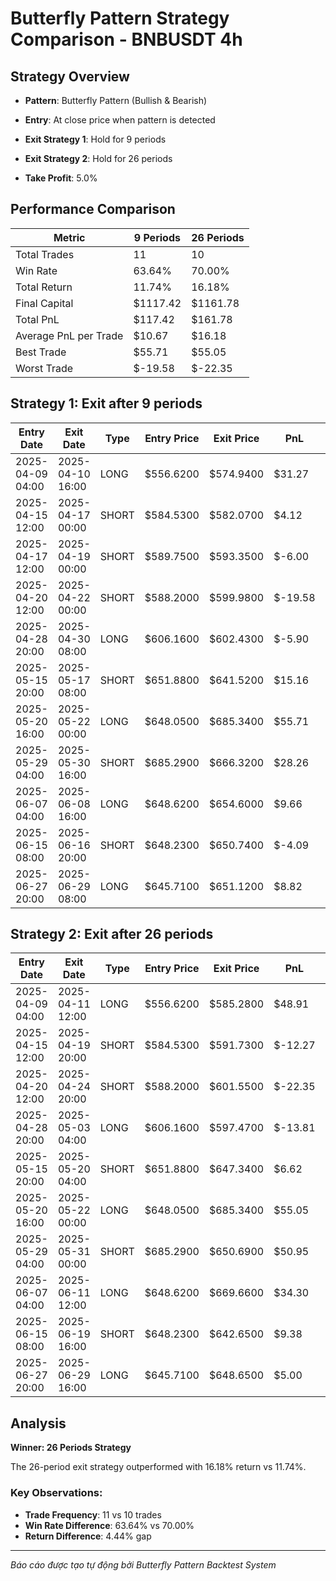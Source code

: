 # Butterfly Pattern Strategy Comparison - BNBUSDT 4h

## Strategy Overview
- **Pattern**: Butterfly Pattern (Bullish & Bearish)
- **Entry**: At close price when pattern is detected
- **Exit Strategy 1**: Hold for 9 periods
- **Exit Strategy 2**: Hold for 26 periods

- **Take Profit**: 5.0%

## Performance Comparison

| Metric | 9 Periods | 26 Periods |
|--------|-----------|------------|
| Total Trades | 11 | 10 |
| Win Rate | 63.64% | 70.00% |
| Total Return | 11.74% | 16.18% |
| Final Capital | $1117.42 | $1161.78 |
| Total PnL | $117.42 | $161.78 |
| Average PnL per Trade | $10.67 | $16.18 |
| Best Trade | $55.71 | $55.05 |
| Worst Trade | $-19.58 | $-22.35 |

## Strategy 1: Exit after 9 periods

| Entry Date | Exit Date | Type | Entry Price | Exit Price | PnL | PnL % | Pattern Type | Exit Reason |
|------------|-----------|------|-------------|------------|-----|-------|-------------|-------------|
| 2025-04-09 04:00 | 2025-04-10 16:00 | LONG | $556.6200 | $574.9400 | $31.27 | 3.29% | Bullish Butterfly | Time |
| 2025-04-15 12:00 | 2025-04-17 00:00 | SHORT | $584.5300 | $582.0700 | $4.12 | 0.42% | Bearish Butterfly | Time |
| 2025-04-17 12:00 | 2025-04-19 00:00 | SHORT | $589.7500 | $593.3500 | $-6.00 | -0.61% | Bearish Butterfly | Time |
| 2025-04-20 12:00 | 2025-04-22 00:00 | SHORT | $588.2000 | $599.9800 | $-19.58 | -2.00% | Bearish Butterfly | Time |
| 2025-04-28 20:00 | 2025-04-30 08:00 | LONG | $606.1600 | $602.4300 | $-5.90 | -0.62% | Bullish Butterfly | Time |
| 2025-05-15 20:00 | 2025-05-17 08:00 | SHORT | $651.8800 | $641.5200 | $15.16 | 1.59% | Bearish Butterfly | Time |
| 2025-05-20 16:00 | 2025-05-22 00:00 | LONG | $648.0500 | $685.3400 | $55.71 | 5.75% | Bullish Butterfly | TP |
| 2025-05-29 04:00 | 2025-05-30 16:00 | SHORT | $685.2900 | $666.3200 | $28.26 | 2.77% | Bearish Butterfly | Time |
| 2025-06-07 04:00 | 2025-06-08 16:00 | LONG | $648.6200 | $654.6000 | $9.66 | 0.92% | Bullish Butterfly | Time |
| 2025-06-15 08:00 | 2025-06-16 20:00 | SHORT | $648.2300 | $650.7400 | $-4.09 | -0.39% | Bearish Butterfly | Time |
| 2025-06-27 20:00 | 2025-06-29 08:00 | LONG | $645.7100 | $651.1200 | $8.82 | 0.84% | Bullish Butterfly | Time |

## Strategy 2: Exit after 26 periods

| Entry Date | Exit Date | Type | Entry Price | Exit Price | PnL | PnL % | Pattern Type | Exit Reason |
|------------|-----------|------|-------------|------------|-----|-------|-------------|-------------|
| 2025-04-09 04:00 | 2025-04-11 12:00 | LONG | $556.6200 | $585.2800 | $48.91 | 5.15% | Bullish Butterfly | TP |
| 2025-04-15 12:00 | 2025-04-19 20:00 | SHORT | $584.5300 | $591.7300 | $-12.27 | -1.23% | Bearish Butterfly | Time |
| 2025-04-20 12:00 | 2025-04-24 20:00 | SHORT | $588.2000 | $601.5500 | $-22.35 | -2.27% | Bearish Butterfly | Time |
| 2025-04-28 20:00 | 2025-05-03 04:00 | LONG | $606.1600 | $597.4700 | $-13.81 | -1.43% | Bullish Butterfly | Time |
| 2025-05-15 20:00 | 2025-05-20 04:00 | SHORT | $651.8800 | $647.3400 | $6.62 | 0.70% | Bearish Butterfly | Time |
| 2025-05-20 16:00 | 2025-05-22 00:00 | LONG | $648.0500 | $685.3400 | $55.05 | 5.75% | Bullish Butterfly | TP |
| 2025-05-29 04:00 | 2025-05-31 00:00 | SHORT | $685.2900 | $650.6900 | $50.95 | 5.05% | Bearish Butterfly | TP |
| 2025-06-07 04:00 | 2025-06-11 12:00 | LONG | $648.6200 | $669.6600 | $34.30 | 3.24% | Bullish Butterfly | Time |
| 2025-06-15 08:00 | 2025-06-19 16:00 | SHORT | $648.2300 | $642.6500 | $9.38 | 0.86% | Bearish Butterfly | Time |
| 2025-06-27 20:00 | 2025-06-29 16:00 | LONG | $645.7100 | $648.6500 | $5.00 | 0.46% | Bullish Butterfly | End |

## Analysis

**Winner: 26 Periods Strategy**

The 26-period exit strategy outperformed with 16.18% return vs 11.74%.

### Key Observations:
- **Trade Frequency**: 11 vs 10 trades
- **Win Rate Difference**: 63.64% vs 70.00%
- **Return Difference**: 4.44% gap

---
*Báo cáo được tạo tự động bởi Butterfly Pattern Backtest System*
